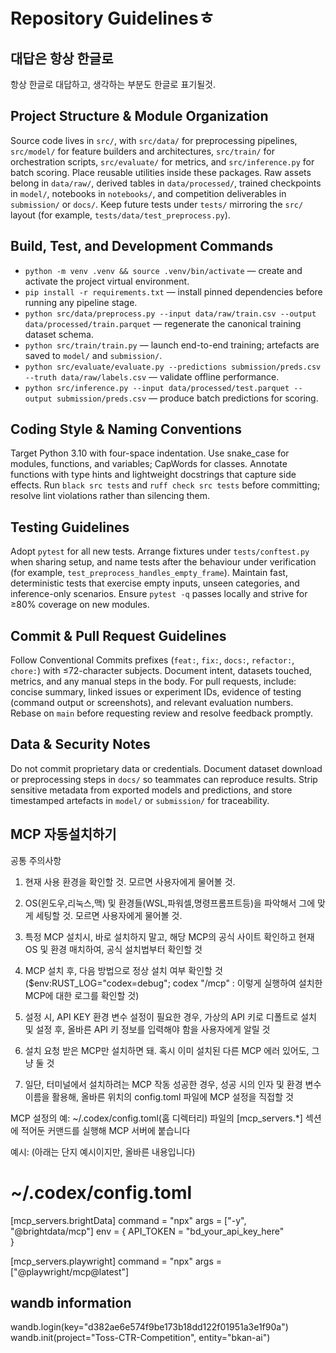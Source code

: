 # Repository Guidelinesㅎ

## 대답은 항상 한글로
항상 한글로 대답하고, 생각하는 부분도 한글로 표기될것.


## Project Structure & Module Organization
Source code lives in `src/`, with `src/data/` for preprocessing pipelines, `src/model/` for feature builders and architectures, `src/train/` for orchestration scripts, `src/evaluate/` for metrics, and `src/inference.py` for batch scoring. Place reusable utilities inside these packages. Raw assets belong in `data/raw/`, derived tables in `data/processed/`, trained checkpoints in `model/`, notebooks in `notebooks/`, and competition deliverables in `submission/` or `docs/`. Keep future tests under `tests/` mirroring the `src/` layout (for example, `tests/data/test_preprocess.py`).

## Build, Test, and Development Commands
- `python -m venv .venv && source .venv/bin/activate` — create and activate the project virtual environment.
- `pip install -r requirements.txt` — install pinned dependencies before running any pipeline stage.
- `python src/data/preprocess.py --input data/raw/train.csv --output data/processed/train.parquet` — regenerate the canonical training dataset schema.
- `python src/train/train.py` — launch end-to-end training; artefacts are saved to `model/` and `submission/`.
- `python src/evaluate/evaluate.py --predictions submission/preds.csv --truth data/raw/labels.csv` — validate offline performance.
- `python src/inference.py --input data/processed/test.parquet --output submission/preds.csv` — produce batch predictions for scoring.

## Coding Style & Naming Conventions
Target Python 3.10 with four-space indentation. Use snake_case for modules, functions, and variables; CapWords for classes. Annotate functions with type hints and lightweight docstrings that capture side effects. Run `black src tests` and `ruff check src tests` before committing; resolve lint violations rather than silencing them.

## Testing Guidelines
Adopt `pytest` for all new tests. Arrange fixtures under `tests/conftest.py` when sharing setup, and name tests after the behaviour under verification (for example, `test_preprocess_handles_empty_frame`). Maintain fast, deterministic tests that exercise empty inputs, unseen categories, and inference-only scenarios. Ensure `pytest -q` passes locally and strive for ≥80% coverage on new modules.

## Commit & Pull Request Guidelines
Follow Conventional Commits prefixes (`feat:`, `fix:`, `docs:`, `refactor:`, `chore:`) with ≤72-character subjects. Document intent, datasets touched, metrics, and any manual steps in the body. For pull requests, include: concise summary, linked issues or experiment IDs, evidence of testing (command output or screenshots), and relevant evaluation numbers. Rebase on `main` before requesting review and resolve feedback promptly.

## Data & Security Notes
Do not commit proprietary data or credentials. Document dataset download or preprocessing steps in `docs/` so teammates can reproduce results. Strip sensitive metadata from exported models and predictions, and store timestamped artefacts in `model/` or `submission/` for traceability.

## MCP 자동설치하기
공통 주의사항 
1. 현재 사용 환경을 확인할 것. 모르면 사용자에게 물어볼 것. 
2. OS(윈도우,리눅스,맥) 및 환경들(WSL,파워셀,명령프롬프트등)을 파악해서 그에 맞게 세팅할 것. 모르면 사용자에게 물어볼 것. 
4. 특정 MCP 설치시, 바로 설치하지 말고, 해당 MCP의 공식 사이트 확인하고 현재 OS 및 환경 매치하여, 공식 설치법부터 확인할 것 
5. MCP 설치 후, 다음 방법으로 정상 설치 여부 확인할 것
   ($env:RUST_LOG="codex=debug"; codex "/mcp"  :  이렇게 실행하여 설치한 MCP에 대한 로그를 확인할 것)

6. 설정 시, API KEY 환경 변수 설정이 필요한 경우, 가상의 API 키로 디폴트로 설치 및 설정 후, 올바른 API 키 정보를 입력해야 함을 사용자에게 알릴 것 
7. 설치 요청 받은 MCP만 설치하면 돼. 혹시 이미 설치된 다른 MCP 에러 있어도, 그냥 둘 것 
8. 일단, 터미널에서 설치하려는 MCP 작동 성공한 경우, 성공 시의 인자 및 환경 변수 이름을 활용해, 올바른 위치의 config.toml 파일에 MCP 설정을 직접할 것 


MCP 설정의 예:
~/.codex/config.toml(홈 디렉터리) 파일의 [mcp_servers.*] 섹션에 적어둔 커맨드를 실행해 MCP 서버에 붙습니다


예시: (아래는 단지 예시이지만, 올바른 내용입니다)
# ~/.codex/config.toml

[mcp_servers.brightData]
command = "npx"
args    = ["-y", "@brightdata/mcp"]
env     = { 
  API_TOKEN = "bd_your_api_key_here"  
}

[mcp_servers.playwright]
command = "npx"
args    = ["@playwright/mcp@latest"]


## wandb information

wandb.login(key="d382ae6e574f9be173b18dd122f01951a3e1f90a")
wandb.init(project="Toss-CTR-Competition", entity="bkan-ai")